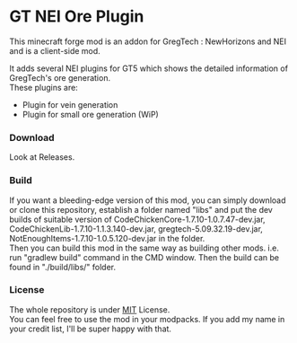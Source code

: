 # GT NEI Ore Plugin
This minecraft forge mod is an addon for GregTech : NewHorizons and NEI and is a client-side mod.

It adds several NEI plugins for GT5 which shows the detailed information of GregTech's ore generation.  
These plugins are:
* Plugin for vein generation 
* Plugin for small ore generation (WiP)


### Download  
Look at Releases.

### Build
If you want a bleeding-edge version of this mod, you can simply download or clone this repository, establish a folder named "libs" and put the dev builds of suitable version of CodeChickenCore-1.7.10-1.0.7.47-dev.jar, CodeChickenLib-1.7.10-1.1.3.140-dev.jar, gregtech-5.09.32.19-dev.jar, NotEnoughItems-1.7.10-1.0.5.120-dev.jar in the folder.  
Then you can build this mod in the same way as building other mods. i.e. run "gradlew build" command in the CMD window. Then the build can be found in "./build/libs/" folder.

### License
The whole repository is under [MIT](https://github.com/GWYOG/GTNEIOrePlugin/blob/master/LICENSE) License.   
You can feel free to use the mod in your modpacks. If you add my name in your credit list, I'll be super happy with that.
